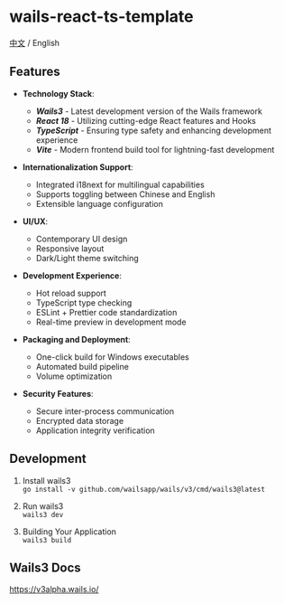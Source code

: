 # wails-react-ts-template

[中文](https://github.com/wailsapp/wails-react-ts-template/blob/main/README.md) / English

## Features

- **Technology Stack**:
  - _**Wails3**_ - Latest development version of the Wails framework
  - _**React 18**_ - Utilizing cutting-edge React features and Hooks
  - _**TypeScript**_ - Ensuring type safety and enhancing development experience
  - _**Vite**_ - Modern frontend build tool for lightning-fast development

- **Internationalization Support**:
  - Integrated i18next for multilingual capabilities
  - Supports toggling between Chinese and English
  - Extensible language configuration

- **UI/UX**:
  - Contemporary UI design
  - Responsive layout
  - Dark/Light theme switching

- **Development Experience**:
  - Hot reload support
  - TypeScript type checking
  - ESLint + Prettier code standardization
  - Real-time preview in development mode

- **Packaging and Deployment**:
  - One-click build for Windows executables
  - Automated build pipeline
  - Volume optimization

- **Security Features**:
  - Secure inter-process communication
  - Encrypted data storage
  - Application integrity verification

## Development
1. Install wails3  
`go install -v github.com/wailsapp/wails/v3/cmd/wails3@latest`

2. Run wails3  
`wails3 dev`

3. Building Your Application  
`wails3 build`

## Wails3 Docs
https://v3alpha.wails.io/